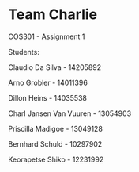 # Team Charlie
COS301 - Assignment 1

Students: 

  Claudio Da Silva          - 14205892

  Arno Grobler              - 14011396 

  Dillon Heins              - 14035538

  Charl Jansen Van Vuuren   - 13054903

  Priscilla Madigoe         - 13049128

  Bernhard Schuld           - 10297902

  Keorapetse Shiko          - 12231992

